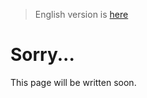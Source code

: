 > English version is [here](https://doc.poac.pm/en/reference/build-scripts.html)

# Sorry...
This page will be written soon.
